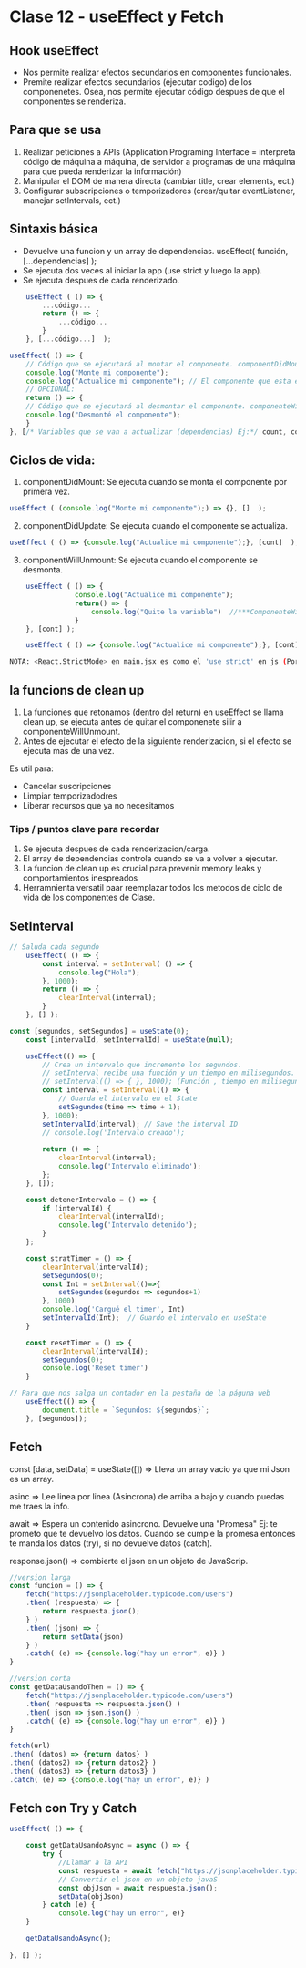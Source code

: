 # Clase 12 - useEffect y Fetch

## Hook useEffect
- Nos permite realizar efectos secundarios en componentes funcionales.
- Premite realizar efectos secundarios (ejecutar codigo) de los componenetes. Osea, nos permite ejecutar código despues de que el componentes se renderiza.


## Para que se usa
1. Realizar peticiones a APIs (Application Programing Interface = interpreta código de máquina a máquina, de servidor a programas de una máquina para que pueda renderizar la información)
2. Manipular el DOM de manera directa (cambiar title, crear elements, ect.)
3. Configurar subscripciones o temporizadores (crear/quitar eventListener, manejar setIntervals, ect.)


## Sintaxis básica
- Devuelve una funcion y un array de dependencias.
    useEffect( función, [...dependencias] );
- Se ejecuta dos veces al iniciar la app (use strict y luego la app).
- Se ejecuta despues de cada renderizado.

```js	
    useEffect ( () => {
        ...código...
        return () => {
            ...código...
        }
    }, [...código...]  );
```

```js
useEffect( () => {
    // Código que se ejecutará al montar el componente. componentDidMount (Listeners, intervalos...)
    console.log("Monte mi componente");
    console.log("Actualice mi componente"); // El componente que esta en el array de abajo.
    // OPCIONAL:
    return () => {
    // Código que se ejecutará al desmontar el componente. componenteWillUnmount (Eliminar listeners, quitar intervalos...)
    console.log("Desmonté el componente");
    }
}, [/* Variables que se van a actualizar (dependencias) Ej:*/ count, count2, status])
```


## Ciclos de vida:
1. componentDidMount: Se ejecuta cuando se monta el componente por primera vez.
```js   
useEffect ( (console.log("Monte mi componente");) => {}, []  ); 
```

2. componentDidUpdate: Se ejecuta cuando el componente se actualiza.
```js   
useEffect ( () => {console.log("Actualice mi componente");}, [cont]  );
```

3. componentWillUnmount: Se ejecuta cuando el componente se desmonta.
```js   
    useEffect ( () => {
                console.log("Actualice mi componente");
                return() => {
                    console.log("Quite la variable")  //***ComponenteWillDismount***
                }
    }, [cont] ); 
```

```js
    useEffect ( () => {console.log("Actualice mi componente");}, [cont]  );
```

```bash
NOTA: <React.StrictMode> en main.jsx es como el 'use strict' en js (Por eso useEffect se carga dos veces, una vez para asegurarse de que no haya errores (use Strict) y luego para que la aplicacion empiece a funcionar). 
``` 


## la funcions de clean up 

1. La funciones que retonamos (dentro del return) en useEffect se llama clean up, se ejecuta antes de quitar el componenete silir a componenteWillUnmount.
2. Antes de ejecutar el efecto de la siguiente renderizacion, si el efecto se ejecuta mas de una vez. 

Es util para: 
- Cancelar suscripciones
- Limpiar temporizadodres
- Liberar recursos que ya no necesitamos


### Tips / puntos clave para recordar
1. Se ejecuta despues de cada renderizacion/carga.
2. El array de dependencias controla cuando se va a volver a ejecutar.
3. La funcion de clean up es crucial para prevenir memory leaks y comportamientos inespreados
4. Herramnienta versatil paar reemplazar todos los metodos de ciclo de vida de los componentes de Clase.

## SetInterval
```js
// Saluda cada segundo
    useEffect( () => {
        const interval = setInterval( () => {
            console.log("Hola");
        }, 1000);
        return () => {
            clearInterval(interval);
        }
    }, [] );
```
```js
const [segundos, setSegundos] = useState(0);
    const [intervalId, setIntervalId] = useState(null);

    useEffect(() => {
        // Crea un intervalo que incremente los segundos. 
        // setInterval recibe una función y un tiempo en milisegundos. Es decir, incrementa los segundos cada 1000 milisegundos = 1 segundo.
        // setInterval(() => { }, 1000); (Función , tiempo en milisegundos)
        const interval = setInterval(() => {
            // Guarda el intervalo en el State
            setSegundos(time => time + 1); 
        }, 1000);
        setIntervalId(interval); // Save the interval ID
        // console.log('Intervalo creado');
        
        return () => {
            clearInterval(interval);
            console.log('Intervalo eliminado');
        };
    }, []);

    const detenerIntervalo = () => {
        if (intervalId) {
            clearInterval(intervalId);
            console.log('Intervalo detenido');
        }
    };

    const stratTimer = () => {
        clearInterval(intervalId);
        setSegundos(0);
        const Int = setInterval(()=>{
            setSegundos(segundos => segundos+1)
        }, 1000)
        console.log('Cargué el timer', Int)
        setIntervalId(Int);  // Guardo el intervalo en useState
    }

    const resetTimer = () => {
        clearInterval(intervalId);
        setSegundos(0);
        console.log('Reset timer')
    }
```	
```js
// Para que nos salga un contador en la pestaña de la páguna web
    useEffect(() => {
        document.title = `Segundos: ${segundos}`;
    }, [segundos]);
```


## Fetch

const [data, setData] = useState([]) => Lleva un array vacio ya que mi Json es un array. 

asinc => Lee linea por linea (Asincrona) de arriba a bajo y cuando puedas me traes la info. 

await => Espera un contenido asincrono. Devuelve una "Promesa" Ej: te prometo que te devuelvo los datos. Cuando se cumple la promesa entonces te manda los datos (try), si no devuelve datos (catch).

response.json() => combierte el json en un objeto de JavaScrip.

```js 
//version larga
const funcion = () => {
    fetch("https://jsonplaceholder.typicode.com/users")
    .then( (respuesta) => {
        return respuesta.json();
    } )
    .then( (json) => {
        return setData(json)
    } )
    .catch( (e) => {console.log("hay un error", e)} )
}

//version corta
const getDataUsandoThen = () => {
    fetch("https://jsonplaceholder.typicode.com/users")
    .then( respuesta => respuesta.json() )
    .then( json => json.json() )
    .catch( (e) => {console.log("hay un error", e)} )
}
```
```js 
fetch(url)
.then( (datos) => {return datos} )
.then( (datos2) => {return datos2} )
.then( (datos3) => {return datos3} )
.catch( (e) => {console.log("hay un error", e)} )
```


## Fetch con Try y Catch

```js
useEffect( () => {

    const getDataUsandoAsync = async () => {
        try {
            //Llamar a la API
            const respuesta = await fetch("https://jsonplaceholder.typicode.com/users");
            // Convertir el json en un objeto javaS
            const objJson = await respuesta.json();
            setData(objJson)
        } catch (e) {
            console.log("hay un error", e)} 
    }

    getDataUsandoAsync();
    
}, [] );
```
